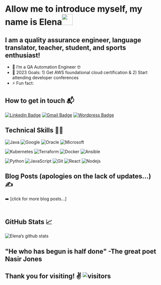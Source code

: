 # Allow me to introduce myself, my name is Elena<img src="https://raw.githubusercontent.com/aemmadi/aemmadi/master/wave.gif" width="36px">

## I am a quality assurance engineer, language translator, teacher, student, and sports enthusiast!

- :book: I’m a QA Automation Engineer 🤓
- :dart: 2023 Goals: 1) Get AWS foundational cloud certification & 2) Start attending developer conferences
- ⚡ Fun fact: <br />


## How to get in touch 📬
[![Linkedin Badge](https://img.shields.io/badge/-Darrell_Humphries-blue?style=flat-square&logo=Linkedin&logoColor=white&link=https://www.linkedin.com/in/tien-phan-dc/)](https://www.linkedin.com/in/elena-volcov/)
[![Gmail Badge](https://img.shields.io/badge/-elena.volcov05@gmail.com-c14438?style=flat-square&logo=Gmail&logoColor=white&link=mailto:elena.volcov05@gmail.com)](mailto:elena.volcov05@gmail.com)
[![Wordpress Badge](https://img.shields.io/badge/Blog-Medicine2Cloud-blue)](https://)
<br />

## Technical Skills 👨‍💻
![Java](https://img.shields.io/badge/AWS%20-%23FF9900.svg?&style=for-the-badge&logo=amazon-aws&logoColor=white)
![Google](https://img.shields.io/badge/google%20-%4285F4.svg?&style=for-the-badge&logo=google&logoColor=white)
![Oracle](https://img.shields.io/badge/oracle-%23CC342D.svg?&style=for-the-badge&logo=oracle&logoColor=white)
![Microsoft](https://img.shields.io/badge/microsoft%20-%231572B6.svg?&style=for-the-badge&logo=microsoft&logoColor=white)

![Kubernetes](https://img.shields.io/badge/kubernetes%20-%23593d88.svg?&style=for-the-badge&logo=kubernetes&logoColor=white")
![Terraform](https://img.shields.io/badge/terraform%20-%23593d88.svg?&style=for-the-badge&logo=terraform&logoColor=white")
![Docker](https://img.shields.io/badge/docker%20-%231572B6.svg?&style=for-the-badge&logo=docker&logoColor=white)
![Ansible](https://img.shields.io/badge/ansible-%23316192.svg?&style=for-the-badge&logo=ansible&logoColor=white)

![Python](https://img.shields.io/badge/python-%23CC342D.svg?&style=for-the-badge&logo=python&logoColor=white)
![JavaScript](https://img.shields.io/badge/javascript%20-%23323330.svg?&style=for-the-badge&logo=javascript&logoColor=%23F7DF1E)
![Git](https://img.shields.io/badge/Git%20-hotpink.svg?&style=for-the-badge&logo=Git&logoColor=white)
![React](https://img.shields.io/badge/react%20-%2320232a.svg?&style=for-the-badge&logo=react&logoColor=%2361DAFB)
![Nodejs](https://img.shields.io/badge/node.js%20-%2343853D.svg?&style=for-the-badge&logo=node.js&logoColor=white)


## Blog Posts (apologies on the lack of updates...) &#x270d; 

<!-- BLOG-POST-LIST:START -->

<!-- BLOG-POST-LIST:END -->

➡️ [click for more blog posts...]
<br />
<br />

## GitHub Stats &#x1f4c8; 
![Elena’s github stats](https://github-readme-stats.vercel.app/api?username=EVolcov&show_icons=true&theme=dracula)

## "He who has begun is half done" -The great poet Nasir Jones
## Thank you for visiting! ✌ ![visitors](https://visitor-badge.glitch.me/badge?page_id=EVolcov.visitor-badge)


